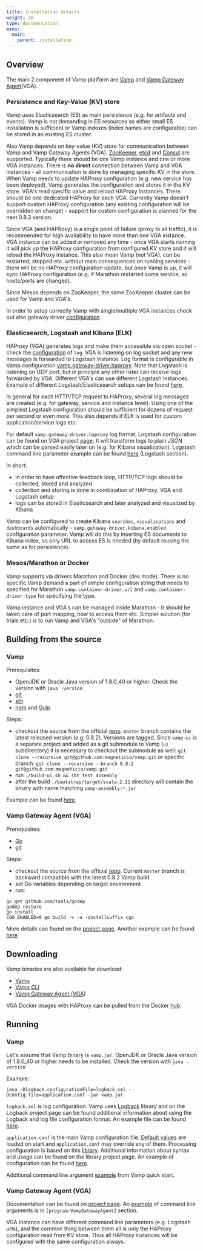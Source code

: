 ```yaml
---
title: Installation details
weight: 30
type: documentation
menu:
  main:
    parent: installation
---
```


## Overview

The main 2 component of Vamp platform are [Vamp](https://github.com/magneticio/vamp) and [Vamp Gateway Agent](https://github.com/magneticio/vamp-gateway-agent)(VGA).

### Persistence and Key-Value (KV) store

Vamp uses Elasticsearch (ES) as main persistence (e.g. for artifacts and events). 
Vamp is not demanding in ES resources so either small ES installation is sufficient or Vamp indexes (index names are configurable) can be stored in an existing ES cluster.

Also Vamp depends on key-value (KV) store for communication between Vamp and Vamp Gateway Agents (VGA).
[ZooKeeper](https://zookeeper.apache.org/), [etcd](https://coreos.com/etcd/docs/latest/) and [Consul](https://www.consul.io/) are supported.
Typically there should be one Vamp instance and one or more VGA instances.
There is **no direct** connection between Vamp and VGA instances - all communication is done by managing specific KV in the store.
When Vamp needs to update HAProxy configuration (e.g. new service has been deployed), Vamp generates the configuration and stores it in the KV store.
VGA's read specific value and reload HAProxy instances.
There should be one dedicated HAProxy for each VGA. 
Currently Vamp doesn't support custom HAProxy configuration (any existing configuration will be overridden on change) - support for custom configuration is planned for the next 0.8.3 version.

Since VGA (and HAPRoxy) is a single point of failure (proxy to all traffic), it is recommended for high availability to have more than one VGA instance.
VGA instance can be added or removed any time - once VGA starts running it will pick up the HAProxy configuration from configured KV store and it will reload the HAProxy instance.
This also mean Vamp (not VGA), can be restarted, stopped etc. without main consequences on running services - there will be no HAProxy configuration update, but once Vamp is up, it will sync HAProxy configuration (e.g. if Marathon restarted some service, so hosts/ports are changed).  

Since Mesos depends on ZooKeeper, the same ZooKeeper cluster can be used for Vamp and VGA's.

In order to setup correctly Vamp with single/multiple VGA instances check out also gateway driver [configuration](/documentation/installation/configuration/#gateway-driver).

### Elasticsearch, Logstash and Kibana (ELK)

HAProxy (VGA) generates logs and make them accessible via open socket - check the [configuration](https://github.com/magneticio/vamp-gateway-agent/blob/master/haproxy.cfg) of `log`.
VGA is listening on log socket and any new messages is forwarded to Logstash instance.
Log format is configurable in Vamp configuration [vamp.gateway-driver.haproxy](https://github.com/magneticio/vamp/blob/master/bootstrap/src/main/resources/reference.conf).
Note that Logstash is listening on UDP port, but in principle any other lister can receive logs forwarded by VGA.
Different VGA's can use different Logstash instances.
Example of different Logstash/Elasticsearch setups can be found [here](https://www.elastic.co/guide/en/logstash/current/deploying-and-scaling.html).

In general for each HTTP/TCP request to HAProxy, several log messages are created (e.g. for gateway, service and instance level).
Using one of the simplest Logstash configuration should be sufficient for dozens of request per second or even more.
This also depends if ELK is used for custom application/service logs etc.

For default `vamp.gateway-driver.haproxy` log format, Logstash configuration can be found on VGA project [page](https://github.com/magneticio/vamp-gateway-agent).
It will transform logs to plain JSON which can be parsed easily later on (e.g. for Kibana visualization).
Logstash command line parameter example can be found [here](https://github.com/magneticio/vamp-docker/blob/master/quick-start-marathon/supervisord.conf) (Logstash section).

In short:

- in order to have effective feedback loop, HTTP/TCP logs should be collected, stored and analyzed
- collection and storing is done in combination of HAProxy, VGA and Logstash setup
- logs can be stored in Elasticsearch and later analyzed and visualized by Kibana.
 
Vamp can be configured to create Kibana `searches`, `visualisations` and `dashboards` automatically - `vamp.gateway-driver.kibana.enabled` configuration parameter.
Vamp will do this by inserting ES documents to Kibana index, so only URL to access ES is needed (by default reusing the same as for persistence).  

### Mesos/Marathon or Docker

Vamp supports via drivers Marathon and Docker (dev mode).
There is no specific Vamp demand a part of simple configuration string that needs to specified for Marathon `vamp.container-driver.url` and `vamp.container-driver.type` for specifying the type.

Vamp instance and VGA's can be managed inside Marathon - it should be taken care of port mapping, how to access them etc.
Simpler solution (for trials etc.) is to run Vamp and VGA's "outside" of Marathon.

## Building from the source

### Vamp

Prerequisites:

- OpenJDK or Oracle Java version of 1.8.0_40 or higher. Check the version with `java -version`
- [git](https://git-scm.com/)
- [sbt](http://www.scala-sbt.org/index.html)
- [npm](https://www.npmjs.com/) and [Gulp](http://gulpjs.com/)

Steps:

- checkout the source from the official [repo](https://github.com/magneticio/vamp). `master` branch contains the latest released version (e.g. 0.8.2). Versions are tagged. 
  Since `vamp-ui` is a separate project and added as a git submodule to Vamp (`ui` subdirectory) it is necessary to checkout the submodule as well:
  `git clone --recursive git@github.com:magneticio/vamp.git` or specific branch: `git clone --recursive --branch 0.8.2 git@github.com:magneticio/vamp.git`
- run `./build-ui.sh && sbt test assembly`
- after the build `./bootstrap/target/scala-2.11` directory will contain the binary with name matching `vamp-assembly-*.jar`

Example can be found [here](https://github.com/magneticio/vamp-docker/blob/master/quick-start-marathon/make.sh).

### Vamp Gateway Agent (VGA)

Prerequisites:

- [Go](https://golang.org/)
- [git](https://git-scm.com/)

Steps:

- checkout the source from the official [repo](https://github.com/magneticio/vamp-gateway-agent). Current `master` branch is backward compatible with the latest 0.8.2 Vamp build.
- set Go variables depending on target environment
- run:

```
go get github.com/tools/godep
godep restore
go install
CGO_ENABLED=0 go build -v -a -installsuffix cgo
```

More details can found on the [project page](https://github.com/magneticio/vamp-gateway-agent).
Another example can be found [here](https://github.com/magneticio/vamp-docker/blob/master/clique-base/make.sh)

## Downloading

Vamp binaries are also available for download:

- [Vamp](https://bintray.com/magnetic-io/downloads/vamp/view)
- [Vamp CLI](https://bintray.com/magnetic-io/downloads/vamp-cli/view)
- [Vamp Gateway Agent (VGA)](https://bintray.com/magnetic-io/downloads/vamp-gateway-agent/view)

VGA Docker images with HAProxy can be pulled from the Docker [hub](https://hub.docker.com/r/magneticio/vamp-gateway-agent/).

## Running

### Vamp

Let's assume that Vamp binary is `vamp.jar`.
OpenJDK or Oracle Java version of 1.8.0_40 or higher needs to be installed. Check the version with `java -version`

Example:
```
java -Dlogback.configurationFile=logback.xml -Dconfig.file=application.conf -jar vamp.jar
```

`logback.xml` is log configuration. 
Vamp uses [Logback](http://logback.qos.ch/) library and on the Logback project page can be found additional information about using the Logback and log file configuration format.
An example file can be found [here](https://github.com/magneticio/vamp-docker/blob/master/quick-start-marathon/conf/logback.xml).

`application.conf` is the main Vamp configuration file. 
[Default values](https://github.com/magneticio/vamp/blob/master/bootstrap/src/main/resources/reference.conf) are loaded on start and `application.conf` may override any of them.
Processing configuration is based on this [library](https://github.com/typesafehub/config). 
Additional information about syntax and usage can be found on the library project page.
An example of configuration can be found [here](https://github.com/magneticio/vamp-docker/blob/master/quick-start-marathon/conf/application.conf). 

Additional command line argument [example](https://github.com/magneticio/vamp-docker/blob/master/quick-start-marathon/start.sh) from Vamp quick start.

### Vamp Gateway Agent (VGA)

Documentation can be found on [project page](https://github.com/magneticio/vamp-gateway-agent).
An [example](https://github.com/magneticio/vamp-docker/blob/master/quick-start-marathon/supervisord.conf) of command line arguments is in `[program:VampGatewayAgent]` section.

VGA instance can have different command line parameters (e.g. Logstash urls), and the common thing between them all is only the HAProxy configuration read from KV store.
Thus all HAProxy instances will be configured with the same configuration always.
